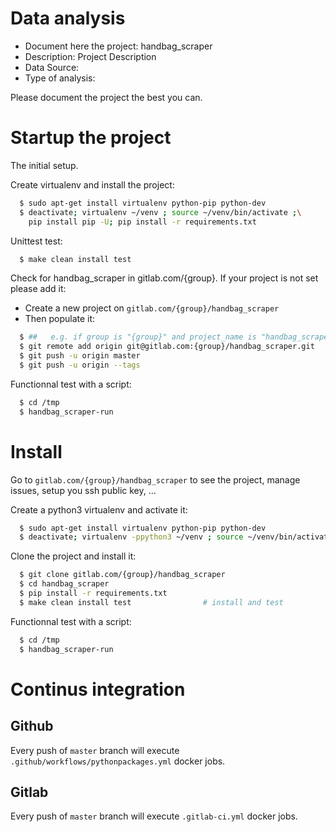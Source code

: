 # Data analysis
- Document here the project: handbag_scraper
- Description: Project Description
- Data Source:
- Type of analysis:

Please document the project the best you can.

# Startup the project

The initial setup.

Create virtualenv and install the project:
```bash
  $ sudo apt-get install virtualenv python-pip python-dev
  $ deactivate; virtualenv ~/venv ; source ~/venv/bin/activate ;\
    pip install pip -U; pip install -r requirements.txt
```

Unittest test:
```bash
  $ make clean install test
```

Check for handbag_scraper in gitlab.com/{group}.
If your project is not set please add it:

- Create a new project on `gitlab.com/{group}/handbag_scraper`
- Then populate it:

```bash
  $ ##   e.g. if group is "{group}" and project_name is "handbag_scraper"
  $ git remote add origin git@gitlab.com:{group}/handbag_scraper.git
  $ git push -u origin master
  $ git push -u origin --tags
```

Functionnal test with a script:
```bash
  $ cd /tmp
  $ handbag_scraper-run
```
# Install
Go to `gitlab.com/{group}/handbag_scraper` to see the project, manage issues,
setup you ssh public key, ...

Create a python3 virtualenv and activate it:
```bash
  $ sudo apt-get install virtualenv python-pip python-dev
  $ deactivate; virtualenv -ppython3 ~/venv ; source ~/venv/bin/activate
```

Clone the project and install it:
```bash
  $ git clone gitlab.com/{group}/handbag_scraper
  $ cd handbag_scraper
  $ pip install -r requirements.txt
  $ make clean install test                # install and test
```
Functionnal test with a script:
```bash
  $ cd /tmp
  $ handbag_scraper-run
``` 

# Continus integration
## Github 
Every push of `master` branch will execute `.github/workflows/pythonpackages.yml` docker jobs.
## Gitlab
Every push of `master` branch will execute `.gitlab-ci.yml` docker jobs.
